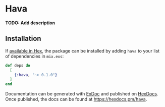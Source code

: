 # Hava

**TODO: Add description**

## Installation

If [available in Hex](https://hex.pm/docs/publish), the package can be installed
by adding `hava` to your list of dependencies in `mix.exs`:

```elixir
def deps do
  [
    {:hava, "~> 0.1.0"}
  ]
end
```

Documentation can be generated with [ExDoc](https://github.com/elixir-lang/ex_doc)
and published on [HexDocs](https://hexdocs.pm). Once published, the docs can
be found at <https://hexdocs.pm/hava>.

